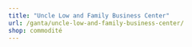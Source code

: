 ```yaml
---
title: "Uncle Low and Family Business Center"
url: /ganta/uncle-low-and-family-business-center/
shop: commodité
---
```

